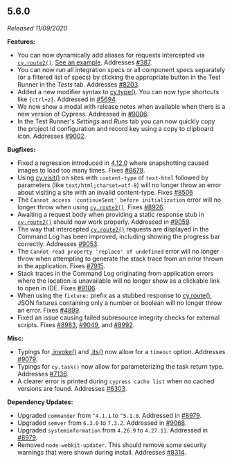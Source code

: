 ## 5.6.0

_Released 11/09/2020_

**Features:**

- You can now dynamically add aliases for requests intercepted via [`cy.route2()`](http). [See an example](http#Aliasing-individual-requests). Addresses [#387](https://github.com/cypress-io/cypress/issues/387).
- You can now run all integration specs or all component specs separately (or a filtered list of specs) by clicking the appropriate button in the Test Runner in the _Tests_ tab. Addresses [#8203](https://github.com/cypress-io/cypress/issues/8203).
- Added a new modifier syntax to [cy.type()](/api/commands/type). You can now type shortcuts like `{ctrl+z}`. Addressed in [#5694](https://github.com/cypress-io/cypress/issues/5694).
- We now show a modal with release notes when available when there is a new version of Cypress. Addressed in [#9006](https://github.com/cypress-io/cypress/issues/9006).
- In the Test Runner's _Settings_ and _Runs_ tab you can now quickly copy the project id configuration and record key using a copy to clipboard icon. Addresses [#9002](https://github.com/cypress-io/cypress/issues/9002).

**Bugfixes:**

- Fixed a regression introduced in [4.12.0](/guides/references/changelog#4-12-0) where snapshotting caused images to load too many times. Fixes [#8679](https://github.com/cypress-io/cypress/issues/8679).
- Using [cy.visit()](/api/commands/visit) on sites with `content-type` of `text-html` followed by parameters (like `text/html;charset=utf-8`) will no longer throw an error about visiting a site with an invalid content-type. Fixes [#8506](https://github.com/cypress-io/cypress/issues/8506)
- The `Cannot access 'continueSent' before initialization` error will no longer throw when using [`cy.route2()`](http). Fixes [#8926](https://github.com/cypress-io/cypress/issues/8926).
- Awaiting a request body when providing a static response stub in [`cy.route2()`](http) should now work properly. Addressed in [#9059](https://github.com/cypress-io/cypress/issues/9059).
- The way that intercepted [`cy.route2()`](http) requests are displayed in the Command Log has been improved, including showing the progress bar correctly. Addresses [#9053](https://github.com/cypress-io/cypress/issues/9053).
- The `Cannot read property 'replace' of undefined` error will no longer throw when attempting to generate the stack trace from an error thrown in the application. Fixes [#7915](https://github.com/cypress-io/cypress/issues/7915).
- Stack traces in the Command Log originating from application errors where the location is unavailable will no longer show as a clickable link to open in IDE. Fixes [#9106](https://github.com/cypress-io/cypress/issues/9106).
- When using the `fixture:` prefix as a stubbed response to [cy.route()](/api/commands/route), JSON fixtures containing only a number or boolean will no longer throw an error. Fixes [#4899](https://github.com/cypress-io/cypress/issues/4899).
- Fixed an issue causing failed subresource integrity checks for external scripts. Fixes [#8983](https://github.com/cypress-io/cypress/issues/8983), [#9049](https://github.com/cypress-io/cypress/issues/9049), and [#8992](https://github.com/cypress-io/cypress/issues/8992).

**Misc:**

- Typings for [.invoke()](/api/commands/invoke) and [.its()](/api/commands/its) now allow for a `timeout` option. Addresses [#9079](https://github.com/cypress-io/cypress/issues/9079).
- Typings for `cy.task()` now allow for parameterizing the task return type. Addresses [#7136](https://github.com/cypress-io/cypress/issues/7136).
- A clearer error is printed during `cypress cache list` when no cached versions are found. Addresses [#6303](https://github.com/cypress-io/cypress/issues/6303).

**Dependency Updates:**

- Upgraded `commander` from `^4.1.1` to `^5.1.0`. Addressed in [#8979](https://github.com/cypress-io/cypress/issues/8979).
- Upgraded `semver` from `6.3.0` to `7.3.2`. Addressed in [#9068](https://github.com/cypress-io/cypress/issues/9068).
- Upgraded `systeminformation` from `4.26.9` to `4.27.11`. Addressed in [#8979](https://github.com/cypress-io/cypress/issues/8979).
- Removed `node-webkit-updater`. This should remove some security warnings that were shown during install. Addresses [#8314](https://github.com/cypress-io/cypress/issues/8314).
